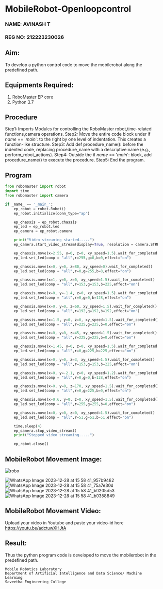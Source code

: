 # MobileRobot-Openloopcontrol
### NAME: AVINASH T
### REG NO: 212223230026
## Aim:
To develop a python control code to move the mobilerobot along the predefined path.
## Equipments Required:
1. RoboMaster EP core
2. Python 3.7
## Procedure
Step1:
Imports Modules for controlling the RoboMaster robot,time-related functions,camera operations.
Step2:
Move the entire code block under if _name_ == '_main_': to the right by one level of indentation. This creates a function-like structure.
Step3:
Add def procedure_name(): before the indented code, replacing procedure_name with a descriptive name (e.g., perform_robot_actions).
Step4:
Outside the if _name_ == '_main_': block, add procedure_name() to execute the procedure.
Step5:
End the program.
## Program
```python
from robomaster import robot
import time
from robomaster import camera

if _name_ == '_main_':
    ep_robot = robot.Robot()
    ep_robot.initialize(conn_type="ap")

    ep_chassis = ep_robot.chassis
    ep_led = ep_robot.led
    ep_camera = ep_robot.camera

    print("Video streaming started.....")
    ep_camera.start_video_stream(display=True, resolution = camera.STREAM_360P)

    ep_chassis.move(x=2.55, y=0, z=0, xy_speed=1.5).wait_for_completed()
    ep_led.set_led(comp = "all",r=255,g=0,b=0,effect="on")

    ep_chassis.move(x=0, y=0, z=80, xy_speed=0).wait_for_completed()
    ep_led.set_led(comp = "all",r=0,g=255,b=0,effect="on")

    ep_chassis.move(x=1, y=0, z=0, xy_speed=1.5).wait_for_completed()
    ep_led.set_led(comp = "all",r=153,g=153,b=225,effect="on")

    ep_chassis.move(x=0, y=-1.4, z=0, xy_speed=1.5).wait_for_completed()
    ep_led.set_led(comp = "all",r=0,g=0,b=128,effect="on")

    ep_chassis.move(x=0, y=0, z=60, xy_speed=1.5).wait_for_completed()
    ep_led.set_led(comp = "all",r=192,g=192,b=192,effect="on")

    ep_chassis.move(x=1.5, y=0, z=0, xy_speed=1.5).wait_for_completed()
    ep_led.set_led(comp = "all",r=225,g=225,b=0,effect="on")

    ep_chassis.move(x=0, y=0, z=45, xy_speed=1.5).wait_for_completed()
    ep_led.set_led(comp = "all",r=225,g=225,b=0,effect="on")

    ep_chassis.move(x=1.45, y=0, z=0, xy_speed=1.5).wait_for_completed()
    ep_led.set_led(comp = "all",r=0,g=225,b=225,effect="on")

    ep_chassis.move(x=0, y=0, z=3, xy_speed=1.5).wait_for_completed()
    ep_led.set_led(comp = "all",r=153,g=153,b=225,effect="on")

    ep_chassis.move(x=0, y=-2.1, z=0, xy_speed=1.2).wait_for_completed()
    ep_led.set_led(comp = "all",r=0,g=0,b=128,effect="on")

    ep_chassis.move(x=0, y=0, z=170, xy_speed=1.5).wait_for_completed()
    ep_led.set_led(comp = "all",r=0,g=225,b=0,effect="on")

    ep_chassis.move(x=0.6, y=0, z=0, xy_speed=1.5).wait_for_completed()
    ep_led.set_led(comp = "all",r=255,g=255,b=0,effect="on")

    ep_chassis.move(x=0, y=0, z=0, xy_speed=1.5).wait_for_completed()
    ep_led.set_led(comp = "all",r=51,g=51,b=51,effect="on")

    time.sleep(4)
    ep_camera.stop_video_stream()
    print("Stopped video streaming.....")

    ep_robot.close()
```
## MobileRobot Movement Image:
![robo](./img/robomaster.png)

![WhatsApp Image 2023-12-28 at 15 58 41_957b9482](https://github.com/Gokkul-M/mobilerobot-openloopcontrol/assets/144870543/6a4825b8-88e4-426f-8eca-9d9358e6e656)
![WhatsApp Image 2023-12-28 at 15 58 41_75a7e30d](https://github.com/Gokkul-M/mobilerobot-openloopcontrol/assets/144870543/6cf8526f-4c76-4025-a7f6-166a8bb4a81a)
![WhatsApp Image 2023-12-28 at 15 58 41_b0205d53](https://github.com/Gokkul-M/mobilerobot-openloopcontrol/assets/144870543/b922ae43-356f-4c9b-9ef2-e845634d2d87)
![WhatsApp Image 2023-12-28 at 15 58 41_b0358849](https://github.com/Gokkul-M/mobilerobot-openloopcontrol/assets/144870543/0a3c38e0-58e7-4c2a-a95c-5cc14665911e)
## MobileRobot Movement Video:
Upload your video in Youtube and paste your video-id here
https://youtu.be/adctuwXHJtA
## Result:
Thus the python program code is developed to move the mobilerobot in the predefined path.

```
Mobile Robotics Laboratory
Department of Artificial Intelligence and Data Science/ Machine Learning
Saveetha Engineering College
```
